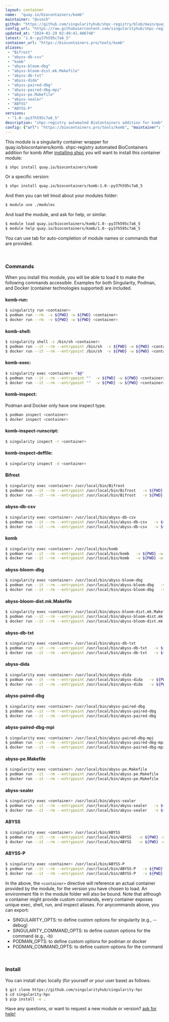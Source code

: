 ```yaml
---
layout: container
name:  "quay.io/biocontainers/komb"
maintainer: "@vsoch"
github: "https://github.com/singularityhub/shpc-registry/blob/main/quay.io/biocontainers/komb/container.yaml"
config_url: "https://raw.githubusercontent.com/singularityhub/shpc-registry/main/quay.io/biocontainers/komb/container.yaml"
updated_at: "2024-01-29 02:49:41.486748"
latest: "1.0--py37h595c7a6_5"
container_url: "https://biocontainers.pro/tools/komb"
aliases:
 - "Bifrost"
 - "abyss-db-csv"
 - "komb"
 - "abyss-bloom-dbg"
 - "abyss-bloom-dist.mk.Makefile"
 - "abyss-db-txt"
 - "abyss-dida"
 - "abyss-paired-dbg"
 - "abyss-paired-dbg-mpi"
 - "abyss-pe.Makefile"
 - "abyss-sealer"
 - "ABYSS"
 - "ABYSS-P"
versions:
 - "1.0--py37h595c7a6_5"
description: "shpc-registry automated BioContainers addition for komb"
config: {"url": "https://biocontainers.pro/tools/komb", "maintainer": "@vsoch", "description": "shpc-registry automated BioContainers addition for komb", "latest": {"1.0--py37h595c7a6_5": "sha256:9362a60c7a27bd00c04a7d599660e43cd4a3acb45d9f56306ee3248fe1a8707b"}, "tags": {"1.0--py37h595c7a6_5": "sha256:9362a60c7a27bd00c04a7d599660e43cd4a3acb45d9f56306ee3248fe1a8707b"}, "docker": "quay.io/biocontainers/komb", "aliases": {"Bifrost": "/usr/local/bin/Bifrost", "abyss-db-csv": "/usr/local/bin/abyss-db-csv", "komb": "/usr/local/bin/komb", "abyss-bloom-dbg": "/usr/local/bin/abyss-bloom-dbg", "abyss-bloom-dist.mk.Makefile": "/usr/local/bin/abyss-bloom-dist.mk.Makefile", "abyss-db-txt": "/usr/local/bin/abyss-db-txt", "abyss-dida": "/usr/local/bin/abyss-dida", "abyss-paired-dbg": "/usr/local/bin/abyss-paired-dbg", "abyss-paired-dbg-mpi": "/usr/local/bin/abyss-paired-dbg-mpi", "abyss-pe.Makefile": "/usr/local/bin/abyss-pe.Makefile", "abyss-sealer": "/usr/local/bin/abyss-sealer", "ABYSS": "/usr/local/bin/ABYSS", "ABYSS-P": "/usr/local/bin/ABYSS-P"}}
---
```


This module is a singularity container wrapper for quay.io/biocontainers/komb.
shpc-registry automated BioContainers addition for komb
After [installing shpc](#install) you will want to install this container module:


```bash
$ shpc install quay.io/biocontainers/komb
```

Or a specific version:

```bash
$ shpc install quay.io/biocontainers/komb:1.0--py37h595c7a6_5
```

And then you can tell lmod about your modules folder:

```bash
$ module use ./modules
```

And load the module, and ask for help, or similar.

```bash
$ module load quay.io/biocontainers/komb/1.0--py37h595c7a6_5
$ module help quay.io/biocontainers/komb/1.0--py37h595c7a6_5
```

You can use tab for auto-completion of module names or commands that are provided.

<br>

### Commands

When you install this module, you will be able to load it to make the following commands accessible.
Examples for both Singularity, Podman, and Docker (container technologies supported) are included.

#### komb-run:

```bash
$ singularity run <container>
$ podman run --rm  -v ${PWD} -w ${PWD} <container>
$ docker run --rm  -v ${PWD} -w ${PWD} <container>
```

#### komb-shell:

```bash
$ singularity shell -s /bin/sh <container>
$ podman run --it --rm --entrypoint /bin/sh  -v ${PWD} -w ${PWD} <container>
$ docker run --it --rm --entrypoint /bin/sh  -v ${PWD} -w ${PWD} <container>
```

#### komb-exec:

```bash
$ singularity exec <container> "$@"
$ podman run --it --rm --entrypoint ""  -v ${PWD} -w ${PWD} <container> "$@"
$ docker run --it --rm --entrypoint ""  -v ${PWD} -w ${PWD} <container> "$@"
```

#### komb-inspect:

Podman and Docker only have one inspect type.

```bash
$ podman inspect <container>
$ docker inspect <container>
```

#### komb-inspect-runscript:

```bash
$ singularity inspect -r <container>
```

#### komb-inspect-deffile:

```bash
$ singularity inspect -d <container>
```


#### Bifrost

```bash
$ singularity exec <container> /usr/local/bin/Bifrost
$ podman run --it --rm --entrypoint /usr/local/bin/Bifrost   -v ${PWD} -w ${PWD} <container> -c " $@"
$ docker run --it --rm --entrypoint /usr/local/bin/Bifrost   -v ${PWD} -w ${PWD} <container> -c " $@"
```


#### abyss-db-csv

```bash
$ singularity exec <container> /usr/local/bin/abyss-db-csv
$ podman run --it --rm --entrypoint /usr/local/bin/abyss-db-csv   -v ${PWD} -w ${PWD} <container> -c " $@"
$ docker run --it --rm --entrypoint /usr/local/bin/abyss-db-csv   -v ${PWD} -w ${PWD} <container> -c " $@"
```


#### komb

```bash
$ singularity exec <container> /usr/local/bin/komb
$ podman run --it --rm --entrypoint /usr/local/bin/komb   -v ${PWD} -w ${PWD} <container> -c " $@"
$ docker run --it --rm --entrypoint /usr/local/bin/komb   -v ${PWD} -w ${PWD} <container> -c " $@"
```


#### abyss-bloom-dbg

```bash
$ singularity exec <container> /usr/local/bin/abyss-bloom-dbg
$ podman run --it --rm --entrypoint /usr/local/bin/abyss-bloom-dbg   -v ${PWD} -w ${PWD} <container> -c " $@"
$ docker run --it --rm --entrypoint /usr/local/bin/abyss-bloom-dbg   -v ${PWD} -w ${PWD} <container> -c " $@"
```


#### abyss-bloom-dist.mk.Makefile

```bash
$ singularity exec <container> /usr/local/bin/abyss-bloom-dist.mk.Makefile
$ podman run --it --rm --entrypoint /usr/local/bin/abyss-bloom-dist.mk.Makefile   -v ${PWD} -w ${PWD} <container> -c " $@"
$ docker run --it --rm --entrypoint /usr/local/bin/abyss-bloom-dist.mk.Makefile   -v ${PWD} -w ${PWD} <container> -c " $@"
```


#### abyss-db-txt

```bash
$ singularity exec <container> /usr/local/bin/abyss-db-txt
$ podman run --it --rm --entrypoint /usr/local/bin/abyss-db-txt   -v ${PWD} -w ${PWD} <container> -c " $@"
$ docker run --it --rm --entrypoint /usr/local/bin/abyss-db-txt   -v ${PWD} -w ${PWD} <container> -c " $@"
```


#### abyss-dida

```bash
$ singularity exec <container> /usr/local/bin/abyss-dida
$ podman run --it --rm --entrypoint /usr/local/bin/abyss-dida   -v ${PWD} -w ${PWD} <container> -c " $@"
$ docker run --it --rm --entrypoint /usr/local/bin/abyss-dida   -v ${PWD} -w ${PWD} <container> -c " $@"
```


#### abyss-paired-dbg

```bash
$ singularity exec <container> /usr/local/bin/abyss-paired-dbg
$ podman run --it --rm --entrypoint /usr/local/bin/abyss-paired-dbg   -v ${PWD} -w ${PWD} <container> -c " $@"
$ docker run --it --rm --entrypoint /usr/local/bin/abyss-paired-dbg   -v ${PWD} -w ${PWD} <container> -c " $@"
```


#### abyss-paired-dbg-mpi

```bash
$ singularity exec <container> /usr/local/bin/abyss-paired-dbg-mpi
$ podman run --it --rm --entrypoint /usr/local/bin/abyss-paired-dbg-mpi   -v ${PWD} -w ${PWD} <container> -c " $@"
$ docker run --it --rm --entrypoint /usr/local/bin/abyss-paired-dbg-mpi   -v ${PWD} -w ${PWD} <container> -c " $@"
```


#### abyss-pe.Makefile

```bash
$ singularity exec <container> /usr/local/bin/abyss-pe.Makefile
$ podman run --it --rm --entrypoint /usr/local/bin/abyss-pe.Makefile   -v ${PWD} -w ${PWD} <container> -c " $@"
$ docker run --it --rm --entrypoint /usr/local/bin/abyss-pe.Makefile   -v ${PWD} -w ${PWD} <container> -c " $@"
```


#### abyss-sealer

```bash
$ singularity exec <container> /usr/local/bin/abyss-sealer
$ podman run --it --rm --entrypoint /usr/local/bin/abyss-sealer   -v ${PWD} -w ${PWD} <container> -c " $@"
$ docker run --it --rm --entrypoint /usr/local/bin/abyss-sealer   -v ${PWD} -w ${PWD} <container> -c " $@"
```


#### ABYSS

```bash
$ singularity exec <container> /usr/local/bin/ABYSS
$ podman run --it --rm --entrypoint /usr/local/bin/ABYSS   -v ${PWD} -w ${PWD} <container> -c " $@"
$ docker run --it --rm --entrypoint /usr/local/bin/ABYSS   -v ${PWD} -w ${PWD} <container> -c " $@"
```


#### ABYSS-P

```bash
$ singularity exec <container> /usr/local/bin/ABYSS-P
$ podman run --it --rm --entrypoint /usr/local/bin/ABYSS-P   -v ${PWD} -w ${PWD} <container> -c " $@"
$ docker run --it --rm --entrypoint /usr/local/bin/ABYSS-P   -v ${PWD} -w ${PWD} <container> -c " $@"
```



In the above, the `<container>` directive will reference an actual container provided
by the module, for the version you have chosen to load. An environment file in the
module folder will also be bound. Note that although a container
might provide custom commands, every container exposes unique exec, shell, run, and
inspect aliases. For anycommands above, you can export:

 - SINGULARITY_OPTS: to define custom options for singularity (e.g., --debug)
 - SINGULARITY_COMMAND_OPTS: to define custom options for the command (e.g., -b)
 - PODMAN_OPTS: to define custom options for podman or docker
 - PODMAN_COMMAND_OPTS: to define custom options for the command

<br>

### Install

You can install shpc locally (for yourself or your user base) as follows:

```bash
$ git clone https://github.com/singularityhub/singularity-hpc
$ cd singularity-hpc
$ pip install -e .
```

Have any questions, or want to request a new module or version? [ask for help!](https://github.com/singularityhub/singularity-hpc/issues)